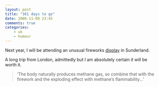 ```yaml
---
layout: post
title: "361 days to go"
date: 2006-11-09 23:45
comments: true
categories:
    - uk
    - humour
---
```

Next year, I will be attending an unusual fireworks [display][] in
Sunderland.

A long trip from London, admittedly but I am absolutely certain it will
be worth it.

> ‘The body naturally produces methane gas, so combine that with the
> firework and the exploding effect with methane’s flammability…’

  [display]: http://news.bbc.co.uk/1/hi/england/wear/6132140.stm
  
